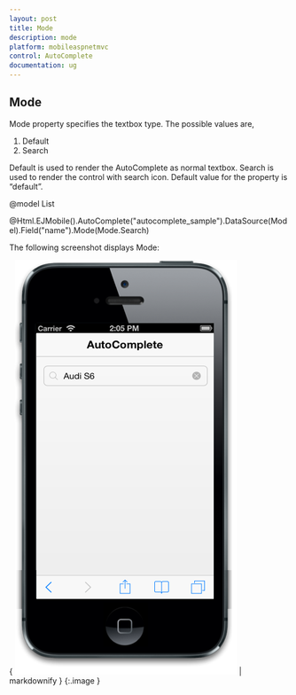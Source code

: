 ```yaml
---
layout: post
title: Mode
description: mode
platform: mobileaspnetmvc
control: AutoComplete 
documentation: ug
---
```


## Mode

Mode property specifies the textbox type. The possible values are,

1. Default
2. Search

Default is used to render the AutoComplete as normal textbox. Search is used to render the control with search icon. Default value for the property is “default”.



@model List<Cars>

@Html.EJMobile().AutoComplete("autocomplete_sample").DataSource(Model).Field("name").Mode(Mode.Search)



The following screenshot displays Mode:

{ ![](Mode_images/Mode_img1.png) | markdownify }
{:.image }


